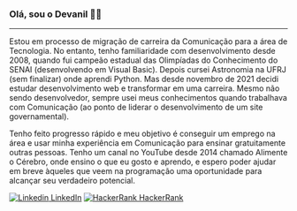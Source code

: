 ### Olá, sou o Devanil 👋😄
---

Estou em processo de migração de carreira da Comunicação para a área de Tecnologia. No entanto, tenho familiaridade com desenvolvimento desde 2008, quando fui campeão estadual das Olimpíadas do Conhecimento do SENAI (desenvolvendo em Visual Basic). Depois cursei Astronomia na UFRJ (sem finalizar) onde aprendi Python. Mas desde novembro de 2021 decidi estudar desenvolvimento web e transformar em uma carreira. Mesmo não sendo desenvolvedor, sempre usei meus conhecimentos quando trabalhava com Comunicação (ao ponto de liderar o desenvolvimento de um site governamental). 

Tenho feito progresso rápido e meu objetivo é conseguir um emprego na área e usar minha experiência em Comunicação para ensinar gratuitamente outras pessoas. Tenho um canal no YouTube desde 2014 chamado Alimente o Cérebro, onde ensino o que eu gosto e aprendo, e espero poder ajudar em breve àqueles que veem na programação uma oportunidade para alcançar seu verdadeiro potencial.

[![Linkedin](https://i.stack.imgur.com/gVE0j.png) LinkedIn](https://www.linkedin.com/in/devaniljr/) [![HackerRank](https://i.imgur.com/IsmtGsJ.png) HackerRank](https://www.hackerrank.com/contatodevanil) 
&nbsp;

<!--
**devaniljr/devaniljr** is a ✨ _special_ ✨ repository because its `README.md` (this file) appears on your GitHub profile.

Here are some ideas to get you started:

- 🔭 I’m currently working on ...
- 🌱 I’m currently learning ...
- 👯 I’m looking to collaborate on ...
- 🤔 I’m looking for help with ...
- 💬 Ask me about ...
- 📫 How to reach me: ...
- 😄 Pronouns: ...
- ⚡ Fun fact: ...
-->

